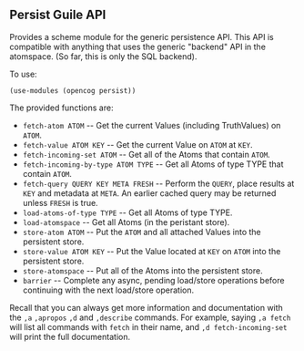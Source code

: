 Persist Guile API
-----------------

Provides a scheme module for the generic persistence API. This API
is compatible with anything that uses the generic "backend" API in
the atomspace. (So far, this is only the SQL backend).

To use:
```
(use-modules (opencog persist))
```
The provided functions are:

* `fetch-atom ATOM` --
      Get the current Values (including TruthValues) on `ATOM`.
* `fetch-value ATOM KEY` --
      Get the current Value on `ATOM` at `KEY`.
* `fetch-incoming-set ATOM` --
      Get all of the Atoms that contain `ATOM`.
* `fetch-incoming-by-type ATOM TYPE` --
      Get all Atoms of type TYPE that contain `ATOM`.
* `fetch-query QUERY KEY META FRESH` --
      Perform the `QUERY`, place results at `KEY` and metadata at `META`.
      An earlier cached query may be returned unless `FRESH` is true.
* `load-atoms-of-type TYPE` --
      Get all Atoms of type TYPE.
* `load-atomspace` --
      Get all Atoms (in the peristant store).
* `store-atom ATOM` --
      Put the `ATOM` and all attached Values into the persistent store.
* `store-value ATOM KEY` --
      Put the Value located at `KEY` on `ATOM` into the persistent store.
* `store-atomspace` --
      Put all of the Atoms into the persistent store.
* `barrier` --
      Complete any async, pending load/store operations before
      continuing with the next load/store operation.

Recall that you can always get more information and documentation with
the `,a` `,apropos` `,d` and `,describe` commands. For example, saying
`,a fetch` will list all commands with `fetch` in their name, and 
`,d fetch-incoming-set` will print the full documentation.
